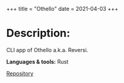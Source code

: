 +++
title = "Othello"
date = 2021-04-03
+++

# Description:

CLI app of Othello a.k.a. Reversi.

**Languages & tools:** Rust

<a class="btn btn--repo" href="https://github.com/sjinno/othello" target="\_blank">Repository</a>
